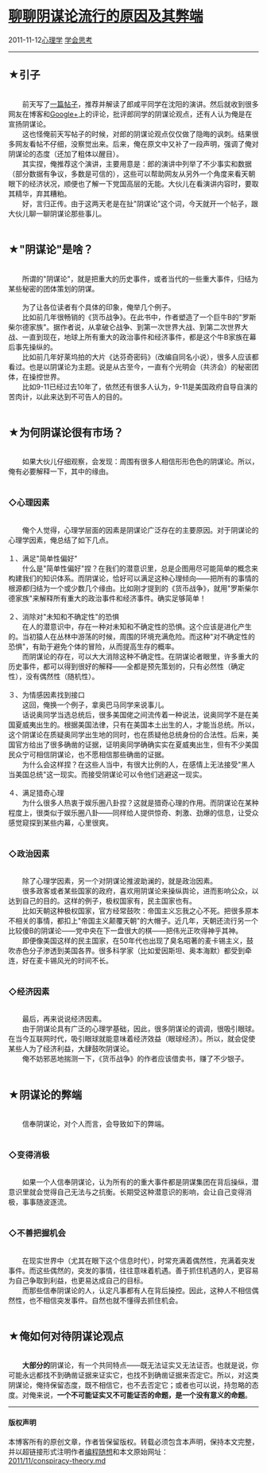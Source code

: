 <!DOCTYPE html>
<html xmlns="http://www.w3.org/1999/xhtml" xml:lang="zh-CN">
<head>
<meta http-equiv="Content-Type" content="text/html; charset=utf-8" />
<meta name="generator" content="Python script by program.think@gmail.com" />
<meta name="provider" content="program-think.blogspot.com" />
<link type="text/css" rel="stylesheet" href="../../css/program-think.css" />
<title>聊聊阴谋论流行的原因及其弊端 - 编程随想的博客</title>
</head>
<body>
<div id="main" style="width:100%;">
<h1><a href="../../index.md" title="回到首页">聊聊阴谋论流行的原因及其弊端</a></h1>
<div class="post-info"><span class="date-header">2011-11-12</span><a href="../../tags/E5BF83E79086E5ADA6.md" class="tag">心理学</a> <a href="../../tags/E5ADA6E4BC9AE6809DE88083.md" class="tag">学会思考</a> </div>
<hr>
<div class="post">
<h2>★引子</h2><br />　　前天写了<a href="../../2011/11/lang-xianping-speech-in-shenyang.md" target="_blank">一篇帖子</a>，推荐并解读了郎咸平同学在沈阳的演讲。然后就收到很多网友在博客和<a href="https://plus.google.com/113559088971921339544/" target="_blank">Google+</a>上的评论，批评郎同学的阴谋论观点，还有人认为俺是在宣扬阴谋论。<br />　　这也怪俺前天写帖子的时候，对郎的阴谋论观点仅仅做了隐晦的讽刺。结果很多网友看帖不仔细，没察觉出来。后来，俺在原文中又补了一段声明，强调了俺对阴谋论的态度（还加了粗体以醒目）。<br />　　其实捏，俺推荐这个演讲，主要用意是：郎的演讲中列举了不少事实和数据（部分数据有争议，多数是可信的），这些可以帮助网友从另外一个角度来看天朝眼下的经济状况，顺便也了解一下党国高层的无能。大伙儿在看演讲内容时，要取其精华，弃其糟粕。<br />　　好，言归正传。由于这两天老是在扯"阴谋论"这个词，今天就开一个帖子，跟大伙儿聊一聊阴谋论那些事儿。<!--program-think--><br /><br /><h2>★"阴谋论"是啥？</h2><br />　　所谓的"阴谋论"，就是把重大的历史事件，或者当代的一些重大事件，归结为某些秘密的团体策划的阴谋。<br /><br />　　为了让各位读者有个具体的印象，俺举几个例子。<br />　　比如前几年很畅销的《货币战争》。在此书中，作者塑造了一个巨牛B的"罗斯柴尔德家族"。据作者说，从拿破仑战争、到第一次世界大战、到第二次世界大战、一直到现在，地球上所有重大的政治事件和经济事件，都是这个牛B家族在幕后事先操纵的。<br />　　比如前几年好莱坞拍的大片《达芬奇密码》（改编自同名小说），很多人应该都看过。也是以阴谋论为主题。说是从古至今，一直有个光明会（共济会）的秘密团体，在操控世界。<br />　　比如9-11已经过去10年了，依然还有很多人认为，9-11是美国政府自导自演的苦肉计，以此来达到不可告人的目的。<br /><br /><h2>★为何阴谋论很有市场？</h2><br />　　如果大伙儿仔细观察，会发现：周围有很多人相信形形色色的阴谋论。所以，俺有必要解释一下，其中的缘由。<br /><br /><h3>◇心理因素</h3><br />　　俺个人觉得，心理学层面的因素是阴谋论广泛存在的主要原因。对于阴谋论的心理学因素，俺总结了如下几点。<br /><br />１、满足"简单性偏好"<br />　　什么是"简单性偏好"捏？在我们的潜意识里，总是企图用尽可能简单的概念来构建我们的知识体系。而阴谋论，恰好可以满足这种心理倾向——把所有的事情的根源都归结为一个或少数几个缘由。比如刚才提到的《货币战争》，就用"罗斯柴尔德家族"来解释所有重大的政治事件和经济事件。确实足够简单！<br /><br />２、消除对"未知和不确定性"的恐惧<br />　　在人的潜意识中，存在一种对未知和不确定性的恐惧。这个应该是进化产生的。当初猿人在丛林中游荡的时候，周围的环境充满危险。而这种"对不确定性的恐惧"，有助于避免个体的冒险，从而提高生存的概率。<br />　　而阴谋论的存在，可以大大消除这种不确定性。在阴谋论者眼里，许多重大的历史事件，都可以得到很好的解释——全都是预先策划的，只有必然性（确定性），没有偶然性（随机性）。<br /><br />３、为情感因素找到接口<br />　　这回，俺换一个例子，拿奥巴马同学来说事儿。<br />　　话说奥同学当选总统后，很多美国佬之间流传着一种说法，说奥同学不是在美国夏威夷出生的。根据美国法律，只有在美国本土出生的人，才能当总统。所以，这个阴谋论在质疑奥同学出生地的同时，也在质疑他总统身份的合法性。后来，美国官方给出了很多确凿的证据，证明奥同学确确实实在夏威夷出生，但有不少美国民众宁可相信阴谋论，也不愿相信那些确凿的证据。<br />　　为什么会这样捏？在这些人当中，有很大比例的人，在感情上无法接受"黑人当美国总统"这一现实。而接受阴谋论可以令他们逃避这一现实。<br /><br />４、满足猎奇心理<br />　　为什么很多人热衷于娱乐圈八卦捏？这就是猎奇心理的作用。而阴谋论在某种程度上，很类似于娱乐圈八卦——同样给人提供惊奇、刺激、劲爆的信息，让受众感觉窥探到某些内幕，心里很爽。<br /><br /><h3>◇政治因素</h3><br />　　除了心理学因素，另一个对阴谋论推波助澜的，就是政治因素。<br />　　很多政客或者某些国家的政府，喜欢用阴谋论来操纵舆论，进而影响公众，以达到自己的目的。这样的例子，极权国家有，民主国家也有。<br />　　比如天朝这种极权国家，官方经常鼓吹：帝国主义忘我之心不死。把很多原本不相关的事情，都扣上"帝国主义颠覆天朝"的大帽子。近几年，天朝还流行另一个比较傻B的阴谋论——党中央在下一盘很大的棋——把伟光正吹得神乎其神。<br />　　即便像美国这样的民主国家，在50年代也出现了臭名昭著的麦卡锡主义，鼓吹赤色分子渗透到美国各界。很多科学家（比如爱因斯坦、奥本海默）都受到牵连，好在麦卡锡风光的时间不长。<br /><br /><h3>◇经济因素</h3><br />　　最后，再来说说经济因素。<br />　　由于阴谋论具有广泛的心理学基础，因此，很多阴谋论的调调，很吸引眼球。在当今互联网时代，吸引眼球就能意味着经济效益（眼球经济）。所以，就会促使某些人为了经济利益，大肆鼓吹阴谋论。<br />　　俺不妨邪恶地揣测一下，《货币战争》的作者应该借卖书，赚了不少银子。<br />  <br /><h2>★阴谋论的弊端</h2><br />　　信奉阴谋论，对个人而言，会导致如下的弊端。<br /><br /><h3>◇变得消极</h3><br />　　如果一个人信奉阴谋论，认为所有的的重大事件都是阴谋集团在背后操纵，潜意识里就会觉得自己无法与之抗衡。长期受这种潜意识的影响，会让自己变得消极，事事随波逐流。<br /><br /><h3>◇不善把握机会</h3><br />　　在现实世界中（尤其在眼下这个信息时代），时常充满着偶然性，充满着突发事件。而这些偶然的，突发的事情，往往意味着机遇。善于抓住机遇的人，更容易为自己争取到利益，也更易达成自己的目标。<br />　　而那些信奉阴谋论的人，认定凡事都有人在背后操控。因此，这种人不相信偶然性，也不相信突发事件。自然也就不懂得去抓住机会。<br /><br /><h2>★俺如何对待阴谋论观点</h2><br />　　<b>大部分的</b>阴谋论，有一个共同特点——既无法证实又无法证否。也就是说，你可能永远都找不到确凿证据来证实它，也找不到确凿证据来否定它。所以，对这类阴谋论，俺持保留态度，既不相信它，也不去否定它；或者也可以说，持忽略的态度。对俺来说，<b>一个不可能证实又不可能证否的命题，是一个没有意义的命题</b>。<div class="blogger-post-footer">
</div>
<hr>
<div class="copyright">
<h4>版权声明</h4>
本博客所有的原创文章，作者皆保留版权。转载必须包含本声明，保持本文完整，并以超链接形式注明作者<a href="mailto:program.think@gmail.com">编程随想</a>和本文原始网址：<br>
<a href="2011/11/conspiracy-theory.md">2011/11/conspiracy-theory.md</a>
</div>
</div>
</body>
</html>

